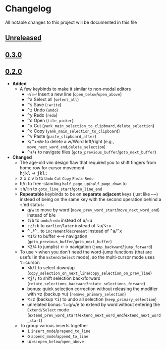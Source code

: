 # Changelog
All notable changes to this project will be documented in this file

[unreleased]: https://github.com/eugenesvk/kbdHelix/compare/0.3.0...HEAD
## [Unreleased]
  <!-- - __Added__ -->
   <!-- + :sparkles: ??? -->
   <!-- new features -->
  <!-- - __Changed__ -->
   <!-- + ???  -->
   <!-- changes in existing functionality -->
  <!-- - __Fixed__ -->
   <!-- + :beetle: ??? -->
   <!-- bug fixes -->
  <!-- - __Deprecated__ -->
   <!-- + :poop: ??? -->
   <!-- soon-to-be removed features -->
  <!-- - __Removed__ -->
   <!-- + :wastebasket: ??? -->
   <!-- now removed features -->
  <!-- - __Security__ -->
   <!-- + :lock: ??? -->
   <!-- vulnerabilities -->

[0.3.0]: https://github.com/eugenesvk/kbdHelix/releases/tag/0.3.0
## [0.3.0]

[0.2.0]: https://github.com/eugenesvk/kbdHelix/releases/tag/0.2.0
## [0.2.0]

  - __Added__
    - A few keybinds to make it similar to non-modal editors
        - <kbd>⏎</kbd>/<kbd>⇧</kbd><kbd>⏎</kbd> Insert a new line (`open_below`/`open_above`)
        - <kbd>^</kbd><kbd>a</kbd> Select all (`select_all`)
        - <kbd>^</kbd><kbd>s</kbd> Save (`:write`)
        - <kbd>^</kbd><kbd>z</kbd> Undo (`undo`)
        - <kbd>^</kbd><kbd>y</kbd> Redo (`redo`)
        - <kbd>^</kbd><kbd>o</kbd> Open (`file_picker`)
        - <kbd>^</kbd><kbd>x</kbd> Cut (`yank_main_selection_to_clipboard`, `delete_selection`)
        - <kbd>^</kbd><kbd>c</kbd> Copy (`yank_main_selection_to_clipboard`)
        - <kbd>^</kbd><kbd>v</kbd> Paste (`paste_clipboard_after`)
        - <kbd>⌥</kbd>/<kbd>^</kbd>+<kbd>⌫</kbd>/<kbd>⌦</kbd> to delete a w/Word left/right (e.g., `move_next_word_end`,`delete_selection`)
        - <kbd>^</kbd><kbd>⇞</kbd>/<kbd>⇟</kbd> to navigate files (`goto_previous_buffer`/`goto_next_buffer`)
  - __Changed__
    - The age-old vim design flaw that required you to shift fingers from home row for cursor movement <br><kbd>h</kbd><kbd>j</kbd><kbd>k</kbd><kbd>l</kbd> → <kbd>j</kbd><kbd>k</kbd><kbd>l</kbd><kbd>;</kbd>
    - <kbd>z</kbd> <kbd>x</kbd> <kbd>c</kbd> <kbd>v</kbd> <kbd>b</kbd> to `Undo` `Cut` `Copy` `Paste` `Redo`
    - <kbd>h</kbd>/<kbd>n</kbd> to free-standing `half_page_up`/`half_page_down` to 
    - <kbd>⇧</kbd><kbd>h</kbd>/<kbd>⇧</kbd><kbd>n</kbd> to `goto_line_start`/`goto_line_end`
    - __Repeatable__ keybinds to be on __separate__ __adjacent__ keys (just like <kbd>←</kbd><kbd>→</kbd>) instead of being on the same key with the second operation behind a <kbd>⇧</kbd>'ed status:
        + <kbd>q</kbd>/<kbd>w</kbd> to move by word (`move_prev_word_start`/`move_next_word_end`) instead of <kbd>b</kbd>/<kbd>e</kbd>
        + <kbd>z</kbd>/<kbd>b</kbd> to `undo`/`redo` instead of <kbd>u</kbd>/<kbd>⇧</kbd><kbd>u</kbd>
        + <kbd>⇧</kbd><kbd>z</kbd>/<kbd>⇧</kbd><kbd>b</kbd> to `earlier`/`later` instead of <kbd>⌥</kbd><kbd>u</kbd>/<kbd>⌥</kbd><kbd>⇧</kbd><kbd>u</kbd>
        + <kbd>^</kbd><kbd>,</kbd>/<kbd>^</kbd><kbd>.</kbd> to `increment`/`decrement` instead of <kbd>^</kbd><kbd>a</kbd>/<kbd>^</kbd><kbd>x</kbd>
        + <kbd>⌥</kbd><kbd>1</kbd>/<kbd>2</kbd> to buffer ←→ navigation (`goto_previous_buffer`/`goto_next_buffer`)
        + <kbd>⌥</kbd><kbd>3</kbd>/<kbd>4</kbd> to jumplist ←→ navigation  (`jump_backward`/`jump_forward`)
    - To use <kbd>⌥</kbd> when you don't need the word-jump functions (that are useful in the `Extend/Select` mode), so the multi-cursor mode uses <kbd>⌥</kbd>+cursor:
        - <kbd>⌥</kbd><kbd>k</kbd>/<kbd>l</kbd> to select down/up (`copy_selection_on_next_line`/`copy_selection_on_prev_line`)
        - <kbd>⌥</kbd><kbd>j</kbd>/<kbd>;</kbd> to shift selection back/forward (`rotate_selections_backward`/`rotate_selections_forward`)
        - bonus: quick selection correction without releasing the modifier with <kbd>⌥</kbd><kbd>z</kbd> (backup <kbd>⌥</kbd><kbd>u</kbd>) (`remove_primary_selection`)
        - <kbd>⌥</kbd><kbd>⇧</kbd><kbd>z</kbd> (backup <kbd>⌥</kbd><kbd>i</kbd>) to undo all selection (`keep_primary_selection`)
        - unrelated bonus: <kbd>⌥</kbd>+<kbd>q</kbd>/<kbd>w</kbd>/<kbd>e</kbd> to extend by word without entering the `Extend/Select` mode (`extend_prev_word_start`/`extend_next_word_end`/`extend_next_word_start`)
    - To group various inserts together
        - <kbd>i</kbd> `insert_mode`/`prepend_to_line`
        - <kbd>o</kbd> `append_mode`/`append_to_line`
        - <kbd>u</kbd>/<kbd>⇧</kbd><kbd>u</kbd> `open_below`/`open_above` 

